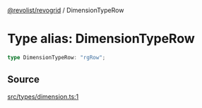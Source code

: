 [@revolist/revogrid](README.md) / DimensionTypeRow

# Type alias: DimensionTypeRow

```ts
type DimensionTypeRow: "rgRow";
```

## Source

[src/types/dimension.ts:1](https://github.com/revolist/revogrid/blob/ace6403c43f42f0eb026a7e73c0ae179d3a4c66f/src/types/dimension.ts#L1)
